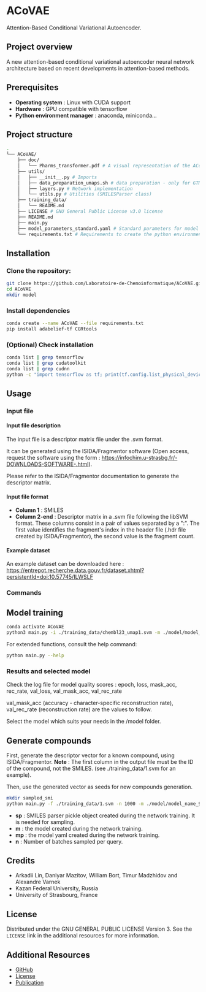 # ACoVAE
Attention-Based Conditional Variational Autoencoder.

## Project overview
A new attention-based conditional variational autoencoder neural network architecture based on recent developments in attention-based methods.

## Prerequisites
- **Operating system** : Linux with CUDA support
- **Hardware** : GPU compatible with tensorflow
- **Python environment manager** : anaconda, miniconda...

## Project structure
```bash
.
└── ACoVAE/
    ├── doc/
    │   └── Pharms_transformer.pdf # A visual representation of the ACoVAE neural network 
    ├── utils/
    │   ├── __init__.py # Imports
    │   ├── data_preparation_umaps.sh # data preparation - only for GTM universal maps. 
    │   ├── layers.py # Network implementation
    │   └── utils.py # Utilities (SMILESParser class)
    ├── training_data/
    │   └── README.md
    ├── LICENSE # GNU General Public License v3.0 license
    ├── README.md
    ├── main.py
    ├── model_parameters_standard.yaml # Standard parameters for model training
    └── requirements.txt # Requirements to create the python environment
```

## Installation
### Clone the repository:
```bash
git clone https://github.com/Laboratoire-de-Chemoinformatique/ACoVAE.git
cd ACoVAE
mkdir model
```
### Install dependencies
```bash
conda create --name ACoVAE --file requirements.txt
pip install adabelief-tf CGRtools
```
### (Optional) Check installation
```bash
conda list | grep tensorflow
conda list | grep cudatoolkit
conda list | grep cudnn
python -c "import tensorflow as tf; print(tf.config.list_physical_devices('GPU'))"
```

## Usage 
### Input file
#### Input file description
The input file is a descriptor matrix file under the .svm format.

It can be generated using the ISIDA/Fragmentor software (Open access, request the software using the form : https://infochim.u-strasbg.fr/-DOWNLOADS-SOFTWARE-.html). 

Please refer to the ISIDA/Fragmentor documentation to generate the descriptor matrix.

#### Input file format
- **Column 1** : SMILES
- **Column 2-end** : Descriptor matrix in a .svm file following the libSVM format. These columns consist in a pair of values separated by a ":". The first value identifies the fragment's index in the header file (.hdr file created by ISIDA/Fragmentor), the second value is the fragment count.

#### Example dataset
An example dataset can be downloaded here : https://entrepot.recherche.data.gouv.fr/dataset.xhtml?persistentId=doi:10.57745/ILWSLF

### Commands
## Model training
```bash 
conda activate ACoVAE
python3 main.py -i ./training_data/chembl23_umap1.svm -m ./model/model_name -mp model_parameters_standard.yaml --log log_19-07-2022
````
For extended functions, consult the help command:

```bash
python main.py --help
```

### Results and selected model
Check the log file for model quality scores : epoch, loss, mask_acc, rec_rate, val_loss, val_mask_acc, val_rec_rate

val_mask_acc (accuracy - character-specific reconstruction rate), val_rec_rate (reconstruction rate) are the values to follow.

Select the model which suits your needs in the /model folder.

## Generate compounds
First, generate the descriptor vector for a known compound, using ISIDA/Fragmentor.
**Note** : The first column in the output file must be the ID of the compound, not the SMILES. (see ./training_data/1.svm for an example).

Then, use the generated vector as seeds for new compounds generation.
```bash
mkdir sampled_smi
python main.py -f ./training_data/1.svm -n 1000 -m ./model/model_name_99_0.98 -sp ./model/model_name_smi_parser.pkl -mp model_parameters_standard.yaml -o ./sampled_smi/known_compound_vector_sampled.smi
```
- **sp** : SMILES parser pickle object created during the network training. It is needed for sampling.
- **m** : the model created during the network training.
- **mp** : the model yaml created during the network training.
- **n** : Number of batches sampled per query.

## Credits

* Arkadii Lin, Daniyar Mazitov, William Bort, Timur Madzhidov and Alexandre Varnek
* Kazan Federal University, Russia
* University of Strasbourg, France

## License

Distributed under the GNU GENERAL PUBLIC LICENSE Version 3. See the `LICENSE` link in the additional resources for more information.

## Additional Resources

* [GitHub](https://github.com/Laboratoire-de-Chemoinformatique/ACoVAE)
* [License](https://www.gnu.org/licenses/gpl-3.0.en.html)
* [Publication](https://pubmed.ncbi.nlm.nih.gov/36332178/)

